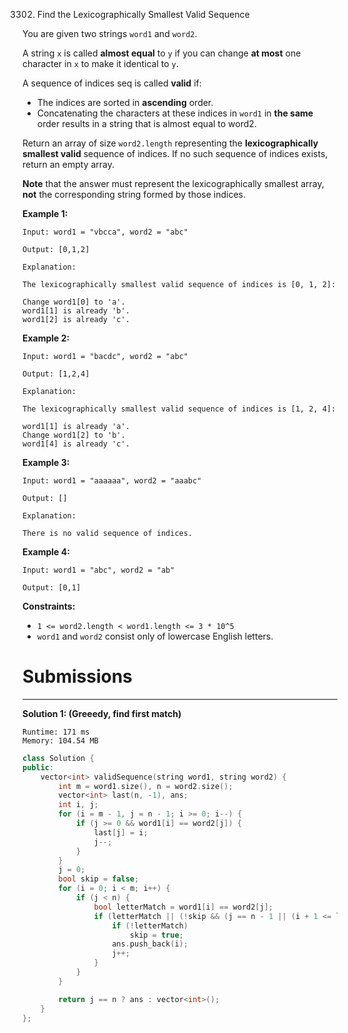 3302. Find the Lexicographically Smallest Valid Sequence

You are given two strings `word1` and `word2`.

A string `x` is called **almost equal** to `y` if you can change **at most** one character in `x` to make it identical to `y`.

A sequence of indices seq is called **valid** if:

* The indices are sorted in **ascending** order.
* Concatenating the characters at these indices in `word1` in **the same** order results in a string that is almost equal to word2.

Return an array of size `word2.length` representing the **lexicographically smallest valid** sequence of indices. If no such sequence of indices exists, return an empty array.

**Note** that the answer must represent the lexicographically smallest array, **not** the corresponding string formed by those indices.

 

**Example 1:**
```
Input: word1 = "vbcca", word2 = "abc"

Output: [0,1,2]

Explanation:

The lexicographically smallest valid sequence of indices is [0, 1, 2]:

Change word1[0] to 'a'.
word1[1] is already 'b'.
word1[2] is already 'c'.
```

**Example 2:**
```
Input: word1 = "bacdc", word2 = "abc"

Output: [1,2,4]

Explanation:

The lexicographically smallest valid sequence of indices is [1, 2, 4]:

word1[1] is already 'a'.
Change word1[2] to 'b'.
word1[4] is already 'c'.
```

**Example 3:**
```
Input: word1 = "aaaaaa", word2 = "aaabc"

Output: []

Explanation:

There is no valid sequence of indices.
```

**Example 4:**
```
Input: word1 = "abc", word2 = "ab"

Output: [0,1]
```
 

**Constraints:**

* `1 <= word2.length < word1.length <= 3 * 10^5`
* `word1` and `word2` consist only of lowercase English letters.

# Submissions
---
**Solution 1: (Greeedy, find first match)**
```
Runtime: 171 ms
Memory: 104.54 MB
```
```c++
class Solution {
public:
    vector<int> validSequence(string word1, string word2) {
        int m = word1.size(), n = word2.size();
        vector<int> last(n, -1), ans;
        int i, j;
        for (i = m - 1, j = n - 1; i >= 0; i--) {
            if (j >= 0 && word1[i] == word2[j]) {
                last[j] = i;
                j--;
            }
        }
        j = 0;
        bool skip = false;
        for (i = 0; i < m; i++) {
            if (j < n) {
                bool letterMatch = word1[i] == word2[j];
                if (letterMatch || (!skip && (j == n - 1 || (i + 1 <= last[j + 1])))) {
                    if (!letterMatch)
                        skip = true;
                    ans.push_back(i);
                    j++;
                }
            }
        }

        return j == n ? ans : vector<int>();
    }
};
```
